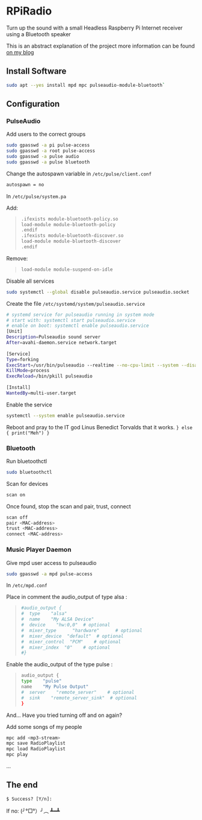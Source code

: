 # RPiRadio

Turn up the sound with a small Headless Raspberry Pi Internet receiver using a Bluetooth speaker

This is an abstract explanation  of the project more information can be found [on my blog](https://blog.stijn-dhaese.be/2020/05/rpiradio/)

## Install Software

```bash
sudo apt --yes install mpd mpc pulseaudio-module-bluetooth`
```

## Configuration

### PulseAudio

Add users to the correct groups

```bash
sudo gpasswd -a pi pulse-access
sudo gpasswd -a root pulse-access
sudo gpasswd -a pulse audio
sudo gpasswd -a pulse bluetooth
```

Change the autospawn variable in ``/etc/pulse/client.conf``

```bash
autospawn = no
```

In ``/etc/pulse/system.pa``

Add:

> ```bash
> .ifexists module-bluetooth-policy.so
> load-module module-bluetooth-policy
> .endif
> .ifexists module-bluetooth-discover.so
> load-module module-bluetooth-discover
> .endif
> ```

 Remove:

> ```bash
> load-module module-suspend-on-idle
> ```

Disable all services

```bash
sudo systemctl --global disable pulseaudio.service pulseaudio.socket
```

Create the file ``/etc/systemd/system/pulseaudio.service``

```bash
# systemd service for pulseaudio running in system mode
# start with: systemctl start pulseaudio.service
# enable on boot: systemctl enable pulseaudio.service
[Unit]
Description=Pulseaudio sound server
After=avahi-daemon.service network.target
 
[Service]
Type=forking
ExecStart=/usr/bin/pulseaudio --realtime --no-cpu-limit --system --disallow-exit --daemonize
KillMode=process
ExecReload=/bin/pkill pulseaudio
 
[Install]
WantedBy=multi-user.target
```

Enable the service

```bash
systemctl --system enable pulseaudio.service
```

Reboot and pray to the IT god Linus Benedict Torvalds that it works. ``} else { print("Meh") }``

### Bluetooth

Run bluetoothctl

```bash
sudo bluetoothctl
```

Scan for devices

```bash
scan on
```

Once found, stop the scan and pair, trust, connect

```bash
scan off
pair <MAC-address>
trust <MAC-address>
connect <MAC-address>
```

### Music Player Daemon

Give mpd user access to pulseaudio

```bash
sudo gpasswd -a mpd pulse-access
```

In ``/etc/mpd.conf``

Place in comment the audio_output of type alsa :

> ```bash
> #audio_output {
> #  type    "alsa"
> #  name    "My ALSA Device"
> #  device    "hw:0,0"  # optional
> #  mixer_type      "hardware"      # optional
> #  mixer_device  "default"  # optional
> #  mixer_control  "PCM"    # optional
> #  mixer_index  "0"    # optional
> #}
> ```

Enable the audio_output of the type pulse :

> ```bash
> audio_output {
> type    "pulse"
> name    "My Pulse Output"
> #  server    "remote_server"    # optional
> #  sink    "remote_server_sink"  # optional
> }
> ```

And... Have you tried turning off and on again?

Add some songs of my people

```bash
mpc add <mp3-stream>
mpc save RadioPlaylist
mpc load RadioPlaylist
mpc play
```

...

## The end

``$ Success? [Y/n]:``

If no: (╯°□°）╯︵ ┻━┻
